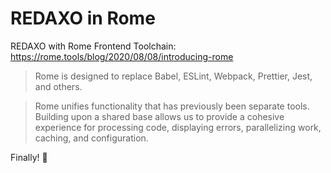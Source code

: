 # REDAXO in Rome

REDAXO with Rome Frontend Toolchain:  
https://rome.tools/blog/2020/08/08/introducing-rome

> Rome is designed to replace Babel, ESLint, Webpack, Prettier, Jest, and others.

> Rome unifies functionality that has previously been separate tools. Building upon a shared base allows us to provide a cohesive experience for processing code, displaying errors, parallelizing work, caching, and configuration.

Finally! 🙌

